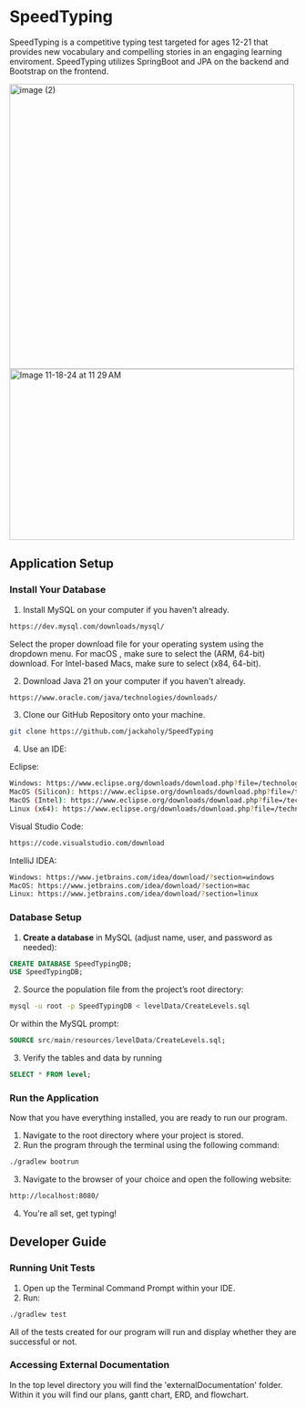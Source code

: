 # SpeedTyping

SpeedTyping is a competitive typing test targeted for ages 12-21 that provides new vocabulary and compelling stories in an engaging learning enviroment.
SpeedTyping utilizes SpringBoot and JPA on the backend and Bootstrap on the frontend.

<img width="500" alt="image (2)" src="https://github.com/user-attachments/assets/1fd9a809-baec-4f8a-8799-619df77197bc">
<img width="500" height="300" alt="Image 11-18-24 at 11 29 AM" src="https://github.com/user-attachments/assets/80c23fdc-e171-4216-9197-46851ec5a1b0">

## Application Setup

### Install Your Database

1. Install MySQL on your computer if you haven't already. 

```bash
https://dev.mysql.com/downloads/mysql/
```

Select the proper download file for your operating system using the dropdown menu. For macOS , make sure to select the (ARM, 64-bit) download. For Intel-based Macs, make sure to select (x84, 64-bit).

2. Download Java 21 on your computer if you haven't already.

```bash
https://www.oracle.com/java/technologies/downloads/
```
3. Clone our GitHub Repository onto your machine.

```bash
git clone https://github.com/jackaholy/SpeedTyping
```

4. Use an IDE:

Eclipse:
```bash
Windows: https://www.eclipse.org/downloads/download.php?file=/technology/epp/downloads/release/2023-09/R/eclipse-java-2023-09-R-win32-x86_64.zip
MacOS (Silicon): https://www.eclipse.org/downloads/download.php?file=/technology/epp/downloads/release/2023-09/R/eclipse-java-2023-09-R-macosx-cocoa-aarch64.dmg
MacOS (Intel): https://www.eclipse.org/downloads/download.php?file=/technology/epp/downloads/release/2023-09/R/eclipse-java-2023-09-R-macosx-cocoa-x86_64.dmg
Linux (x64): https://www.eclipse.org/downloads/download.php?file=/technology/epp/downloads/release/2023-09/R/eclipse-java-2023-09-R-linux-gtk-x86_64.tar.gz
```
Visual Studio Code:
```bash
https://code.visualstudio.com/download
```

IntelliJ IDEA:
```bash
Windows: https://www.jetbrains.com/idea/download/?section=windows
MacOS: https://www.jetbrains.com/idea/download/?section=mac
Linux: https://www.jetbrains.com/idea/download/?section=linux
```

### Database Setup

1. **Create a database** in MySQL (adjust name, user, and password as needed):
```sql
CREATE DATABASE SpeedTypingDB;
USE SpeedTypingDB;
```

2. Source the population file from the project’s root directory:

```bash
mysql -u root -p SpeedTypingDB < levelData/CreateLevels.sql
```

Or within the MySQL prompt:

```sql
SOURCE src/main/resources/levelData/CreateLevels.sql;
```

3. Verify the tables and data by running

```sql
SELECT * FROM level;
```

### Run the Application

Now that you have everything installed, you are ready to run our program.

1. Navigate to the root directory where your project is stored.
2. Run the program through the terminal using the following command:

```bash
./gradlew bootrun
```
3. Navigate to the browser of your choice and open the following website:

```bash
http://localhost:8080/
```
4. You're all set, get typing!

## Developer Guide

### Running Unit Tests

1. Open up the Terminal Command Prompt within your IDE.
2. Run:
```bash
./gradlew test
```
All of the tests created for our program will run and display whether they are successful or not.

### Accessing External Documentation

In the top level directory you will find the 'externalDocumentation' folder. Within it you will find our plans, gantt chart, ERD, and flowchart.
